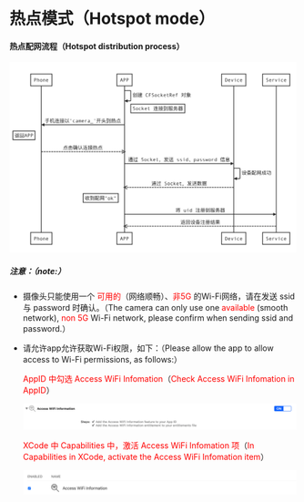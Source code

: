 


# 热点模式（Hotspot mode）


#### 热点配网流程（Hotspot distribution process）

![Snip20190912_159](/localmd/assets/Snip20190912_159.png)

##### 注意：（note:）

- 摄像头只能使用一个 <font color=red>可用的</font>（网络顺畅）、<font color=red>非5G </font>的Wi-Fi网络，请在发送 ssid 与 password 时确认。（The camera can only use one <font color=red>available</font> (smooth network), <font color=red>non 5G</font> Wi-Fi network, please confirm when sending ssid and password.）

- 请允许app允许获取Wi-Fi权限，如下：（Please allow the app to allow access to Wi-Fi permissions, as follows:）

  <font color=red>AppID 中勾选  Access WiFi Infomation</font>（<font color=red>Check Access WiFi Infomation in AppID</font>）

  ![Snip20190916_7](/localmd/assets/Snip20190916_7.png)

  <font color=red>XCode 中 Capabilities 中，激活 Access WiFi Infomation 项</font>（<font color=red>In Capabilities in XCode, activate the Access WiFi Infomation item</font>）

  ![Snip20190916_7](/localmd/assets/Snip20190916_8.png)

